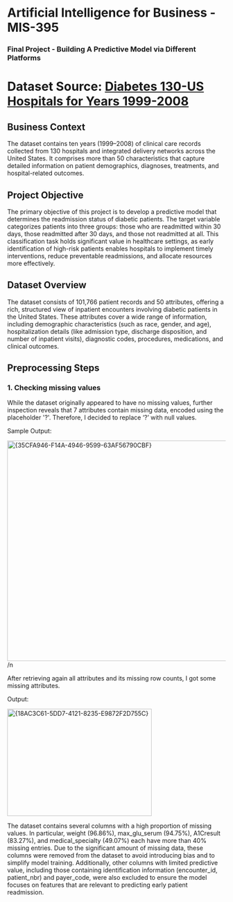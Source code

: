 # Artificial Intelligence for Business - MIS-395
### Final Project - Building A Predictive Model via Different Platforms

# Dataset Source: [Diabetes 130-US Hospitals for Years 1999-2008](https://archive.ics.uci.edu/dataset/296/diabetes+130-us+hospitals+for+years+1999-2008)

## Business Context

The dataset contains ten years (1999–2008) of clinical care records collected from 130 hospitals and integrated delivery networks across the United States. It comprises more than 50 characteristics that capture detailed information on patient demographics, diagnoses, treatments, and hospital-related outcomes.

## Project Objective

The primary objective of this project is to develop a predictive model that determines the readmission status of diabetic patients. The target variable categorizes patients into three groups: those who are readmitted within 30 days, those readmitted after 30 days, and those not readmitted at all. This classification task holds significant value in healthcare settings, as early identification of high-risk patients enables hospitals to implement timely interventions, reduce preventable readmissions, and allocate resources more effectively.

## Dataset Overview

The dataset consists of 101,766 patient records and 50 attributes, offering a rich, structured view of inpatient encounters involving diabetic patients in the United States. These attributes cover a wide range of information, including demographic characteristics (such as race, gender, and age), hospitalization details (like admission type, discharge disposition, and number of inpatient visits), diagnostic codes, procedures, medications, and clinical outcomes. 

## Preprocessing Steps

### 1. Checking missing values

While the dataset originally appeared to have no missing values, further inspection reveals that 7 attributes contain missing data, encoded using the placeholder '?'. Therefore, I decided to replace ‘?’ with null values.

Sample Output:

<img width="1720" height="508" alt="{35CFA946-F14A-4946-9599-63AF56790CBF}" src="https://github.com/user-attachments/assets/e7ee0dcd-c615-4710-ad3f-34175965c7fe" /> /n


After retrieving again all attributes and its missing row counts, I got some missing attributes.

Output:

<img width="333" height="247" alt="{18AC3C61-5DD7-4121-8235-E9872F2D755C}" src="https://github.com/user-attachments/assets/a50ea2b0-5e3a-467f-85ce-057620daf20a" />

The dataset contains several columns with a high proportion of missing values. In particular, weight (96.86%), max_glu_serum (94.75%), A1Cresult (83.27%), and medical_specialty (49.07%) each have more than 40% missing entries. Due to the significant amount of missing data, these columns were removed from the dataset to avoid introducing bias and to simplify model training. Additionally, other columns with limited predictive value, including those containing identification information (encounter_id, patient_nbr) and payer_code, were also excluded to ensure the model focuses on features that are relevant to predicting early patient readmission.
